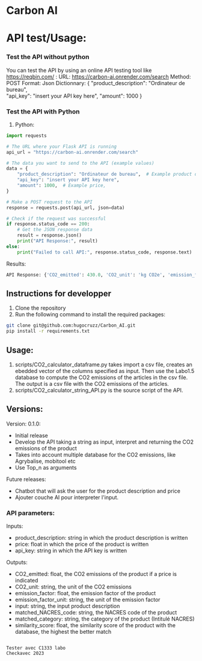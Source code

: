 # Carbon AI

# API test/Usage:

### Test the API without python

You can test the API by using an online API testing tool like https://reqbin.com/ :
URL: https://carbon-ai.onrender.com/search
Method: POST
Format: Json
Dictionnary:
{
    "product_description": "Ordinateur de bureau",  
    "api_key": "insert your API key here",
    "amount": 1000
}

### Test the API with Python
1. Python:
```python
import requests

# The URL where your Flask API is running
api_url = "https://carbon-ai.onrender.com/search"

# The data you want to send to the API (example values)
data = {
    "product_description": "Ordinateur de bureau",  # Example product description
    "api_key": "insert your API key here",
    "amount": 1000,  # Example price,
}

# Make a POST request to the API
response = requests.post(api_url, json=data)

# Check if the request was successful
if response.status_code == 200:
    # Get the JSON response data
    result = response.json()
    print("API Response:", result)
else:
    print("Failed to call API:", response.status_code, response.text)

```
Results:
```python
API Response: {'CO2_emitted': 430.0, 'CO2_unit': 'kg CO2e', 'emission_factor': 0.43, 'emission_factor_unit': 'kg CO2e per euro spent', 'input': 'Ordinateur de bureau', 'matched_NACRES_code': 'IA01', 'matched_category': 'MICRO-ORDINATEURS ET STATIONS DE TRAVAIL FIXES', 'similarity_score': 0.85}
```

## Instructions for developper
1. Clone the repository
2. Run the following command to install the required packages:
```bash
git clone git@github.com:hugocruzz/Carbon_AI.git
pip install -r requirements.txt
```

## Usage:
1. scripts/CO2_calculator_dataframe.py takes import a csv file, creates an ebedded vector of the columns specified as input. Then use the Labo1.5 database to compute the CO2 emissions of the articles in the csv file. The output is a csv file with the CO2 emissions of the articles.
2. scripts/CO2_calculator_string_API.py is the source script of the API. 

## Versions:
Version: 0.1.0:
- Initial release
- Develop the API taking a string as input, interpret and returning the CO2 emissions of the product
- Takes into account multiple database for the CO2 emissions, like Agrybalise, mobitool etc
- Use Top_n as arguments 

Future releases:
- Chatbot that will ask the user for the product description and price
- Ajouter couche AI pour interpreter l'input.
### API parameters:
Inputs:
- product_description: string in which the product description is written
- price: float in which the price of the product is written
- api_key: string in which the API key is written

Outputs:
- CO2_emitted: float, the CO2 emissions of the product if a price is indicated
- CO2_unit: string, the unit of the CO2 emissions
- emission_factor: float, the emission factor of the product
- emission_factor_unit: string, the unit of the emission factor
- input: string, the input product description
- matched_NACRES_code: string, the NACRES code of the product
- matched_category: string, the category of the product (Intitulé NACRES)
- similarity_score: float, the similarity score of the product with the database, the highest the better match
```

Tester avec C1333 labo
Checkavec 2023